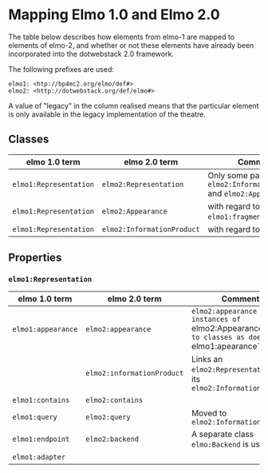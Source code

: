 # Mapping Elmo 1.0 and Elmo 2.0

The table below describes how elements from elmo-1 are mapped to elements of elmo-2, and whether or not these elements have already been incorporated into the dotwebstack 2.0 framework.

The following prefixes are used:

	elmo1: <htp://bp4mc2.org/elmo/def#>
	elmo2: <http://dotwebstack.org/def/elmo#>

A value of "legacy" in the column realised means that the particular element is only available in the legacy implementation of the theatre.

## Classes

|elmo 1.0 term|elmo 2.0 term|Comment|Realised
|-------------|-------------|---------|------------
`elmo1:Representation`|`elmo2:Representation`|Only some parts, see also `elmo2:InformationProduct` and `elmo2:Appearance`|Yes
`elmo1:Representation`|`elmo2:Appearance`|with regard to `elmo1:fragment` elements|Legacy
`elmo1:Representation`|`elmo2:InformationProduct`|with regard to `elmo:query`|Yes

## Properties

### `elmo1:Representation`

|elmo 1.0 term|elmo 2.0 term|Comment|Realised
|-------------|-------------|-------|--------
|`elmo1:appearance`|`elmo2:appearance`|`elmo2:appearance maps to instances of `elmo2:Appearance`, not to classes as does `elmo1:apearance`
||`elmo2:informationProduct`|Links an `elmo2:Representation` to its `elmo2:InformationProduct`|Yes
|`elmo1:contains`|`elmo2:contains`||No
|`elmo1:query`|`elmo2:query`|Moved to `elmo2:InformationProduct`|Moved
|`elmo1:endpoint`|`elmo2:backend`|A separate class `elmo:Backend` is used.|Yes
|`elmo1:adapter`|||No
